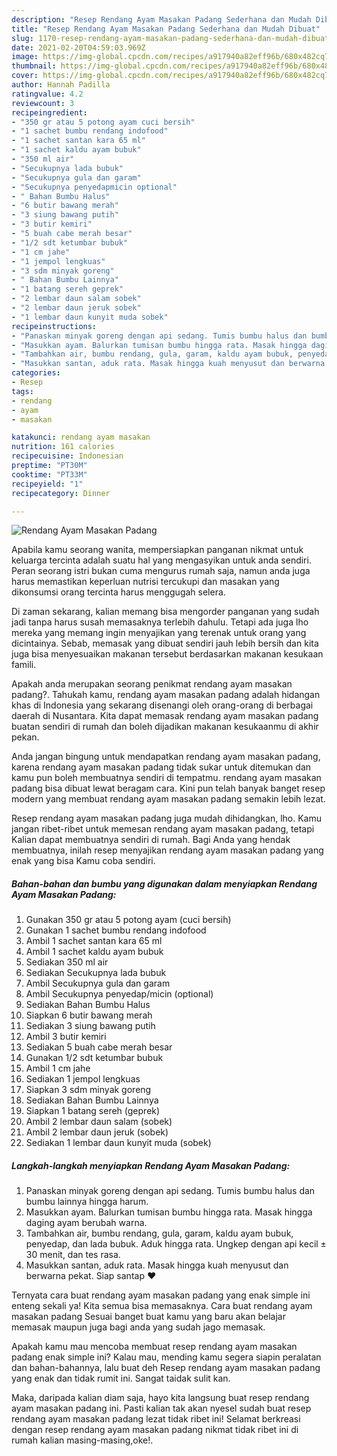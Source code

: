 ```yaml
---
description: "Resep Rendang Ayam Masakan Padang Sederhana dan Mudah Dibuat"
title: "Resep Rendang Ayam Masakan Padang Sederhana dan Mudah Dibuat"
slug: 1170-resep-rendang-ayam-masakan-padang-sederhana-dan-mudah-dibuat
date: 2021-02-20T04:59:03.969Z
image: https://img-global.cpcdn.com/recipes/a917940a82eff96b/680x482cq70/rendang-ayam-masakan-padang-foto-resep-utama.jpg
thumbnail: https://img-global.cpcdn.com/recipes/a917940a82eff96b/680x482cq70/rendang-ayam-masakan-padang-foto-resep-utama.jpg
cover: https://img-global.cpcdn.com/recipes/a917940a82eff96b/680x482cq70/rendang-ayam-masakan-padang-foto-resep-utama.jpg
author: Hannah Padilla
ratingvalue: 4.2
reviewcount: 3
recipeingredient:
- "350 gr atau 5 potong ayam cuci bersih"
- "1 sachet bumbu rendang indofood"
- "1 sachet santan kara 65 ml"
- "1 sachet kaldu ayam bubuk"
- "350 ml air"
- "Secukupnya lada bubuk"
- "Secukupnya gula dan garam"
- "Secukupnya penyedapmicin optional"
- " Bahan Bumbu Halus"
- "6 butir bawang merah"
- "3 siung bawang putih"
- "3 butir kemiri"
- "5 buah cabe merah besar"
- "1/2 sdt ketumbar bubuk"
- "1 cm jahe"
- "1 jempol lengkuas"
- "3 sdm minyak goreng"
- " Bahan Bumbu Lainnya"
- "1 batang sereh geprek"
- "2 lembar daun salam sobek"
- "2 lembar daun jeruk sobek"
- "1 lembar daun kunyit muda sobek"
recipeinstructions:
- "Panaskan minyak goreng dengan api sedang. Tumis bumbu halus dan bumbu lainnya hingga harum."
- "Masukkan ayam. Balurkan tumisan bumbu hingga rata. Masak hingga daging ayam berubah warna."
- "Tambahkan air, bumbu rendang, gula, garam, kaldu ayam bubuk, penyedap, dan lada bubuk. Aduk hingga rata. Ungkep dengan api kecil ± 30 menit, dan tes rasa."
- "Masukkan santan, aduk rata. Masak hingga kuah menyusut dan berwarna pekat. Siap santap ❤"
categories:
- Resep
tags:
- rendang
- ayam
- masakan

katakunci: rendang ayam masakan 
nutrition: 161 calories
recipecuisine: Indonesian
preptime: "PT30M"
cooktime: "PT33M"
recipeyield: "1"
recipecategory: Dinner

---
```



![Rendang Ayam Masakan Padang](https://img-global.cpcdn.com/recipes/a917940a82eff96b/680x482cq70/rendang-ayam-masakan-padang-foto-resep-utama.jpg)

Apabila kamu seorang wanita, mempersiapkan panganan nikmat untuk keluarga tercinta adalah suatu hal yang mengasyikan untuk anda sendiri. Peran seorang istri bukan cuma mengurus rumah saja, namun anda juga harus memastikan keperluan nutrisi tercukupi dan masakan yang dikonsumsi orang tercinta harus menggugah selera.

Di zaman  sekarang, kalian memang bisa mengorder panganan yang sudah jadi tanpa harus susah memasaknya terlebih dahulu. Tetapi ada juga lho mereka yang memang ingin menyajikan yang terenak untuk orang yang dicintainya. Sebab, memasak yang dibuat sendiri jauh lebih bersih dan kita juga bisa menyesuaikan makanan tersebut berdasarkan makanan kesukaan famili. 



Apakah anda merupakan seorang penikmat rendang ayam masakan padang?. Tahukah kamu, rendang ayam masakan padang adalah hidangan khas di Indonesia yang sekarang disenangi oleh orang-orang di berbagai daerah di Nusantara. Kita dapat memasak rendang ayam masakan padang buatan sendiri di rumah dan boleh dijadikan makanan kesukaanmu di akhir pekan.

Anda jangan bingung untuk mendapatkan rendang ayam masakan padang, karena rendang ayam masakan padang tidak sukar untuk ditemukan dan kamu pun boleh membuatnya sendiri di tempatmu. rendang ayam masakan padang bisa dibuat lewat beragam cara. Kini pun telah banyak banget resep modern yang membuat rendang ayam masakan padang semakin lebih lezat.

Resep rendang ayam masakan padang juga mudah dihidangkan, lho. Kamu jangan ribet-ribet untuk memesan rendang ayam masakan padang, tetapi Kalian dapat membuatnya sendiri di rumah. Bagi Anda yang hendak membuatnya, inilah resep menyajikan rendang ayam masakan padang yang enak yang bisa Kamu coba sendiri.

<!--inarticleads1-->

##### Bahan-bahan dan bumbu yang digunakan dalam menyiapkan Rendang Ayam Masakan Padang:

1. Gunakan 350 gr atau 5 potong ayam (cuci bersih)
1. Gunakan 1 sachet bumbu rendang indofood
1. Ambil 1 sachet santan kara 65 ml
1. Ambil 1 sachet kaldu ayam bubuk
1. Sediakan 350 ml air
1. Sediakan Secukupnya lada bubuk
1. Ambil Secukupnya gula dan garam
1. Ambil Secukupnya penyedap/micin (optional)
1. Sediakan  Bahan Bumbu Halus
1. Siapkan 6 butir bawang merah
1. Sediakan 3 siung bawang putih
1. Ambil 3 butir kemiri
1. Sediakan 5 buah cabe merah besar
1. Gunakan 1/2 sdt ketumbar bubuk
1. Ambil 1 cm jahe
1. Sediakan 1 jempol lengkuas
1. Siapkan 3 sdm minyak goreng
1. Sediakan  Bahan Bumbu Lainnya
1. Siapkan 1 batang sereh (geprek)
1. Ambil 2 lembar daun salam (sobek)
1. Ambil 2 lembar daun jeruk (sobek)
1. Sediakan 1 lembar daun kunyit muda (sobek)




<!--inarticleads2-->

##### Langkah-langkah menyiapkan Rendang Ayam Masakan Padang:

1. Panaskan minyak goreng dengan api sedang. Tumis bumbu halus dan bumbu lainnya hingga harum.
1. Masukkan ayam. Balurkan tumisan bumbu hingga rata. Masak hingga daging ayam berubah warna.
1. Tambahkan air, bumbu rendang, gula, garam, kaldu ayam bubuk, penyedap, dan lada bubuk. Aduk hingga rata. Ungkep dengan api kecil ± 30 menit, dan tes rasa.
1. Masukkan santan, aduk rata. Masak hingga kuah menyusut dan berwarna pekat. Siap santap ❤




Ternyata cara buat rendang ayam masakan padang yang enak simple ini enteng sekali ya! Kita semua bisa memasaknya. Cara buat rendang ayam masakan padang Sesuai banget buat kamu yang baru akan belajar memasak maupun juga bagi anda yang sudah jago memasak.

Apakah kamu mau mencoba membuat resep rendang ayam masakan padang enak simple ini? Kalau mau, mending kamu segera siapin peralatan dan bahan-bahannya, lalu buat deh Resep rendang ayam masakan padang yang enak dan tidak rumit ini. Sangat taidak sulit kan. 

Maka, daripada kalian diam saja, hayo kita langsung buat resep rendang ayam masakan padang ini. Pasti kalian tak akan nyesel sudah buat resep rendang ayam masakan padang lezat tidak ribet ini! Selamat berkreasi dengan resep rendang ayam masakan padang nikmat tidak ribet ini di rumah kalian masing-masing,oke!.

